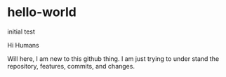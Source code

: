 # hello-world
initial test

Hi Humans

Will here, I am new to this github thing.  I am just trying to under stand the repository, features, commits, and changes.
